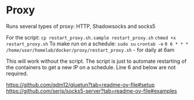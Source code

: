 # Proxy

Runs several types of proxy: HTTP, Shadowsocks and socks5

For the script:
`cp restart_proxy.sh.sample restart_proxy.sh`
`chmod +x restart_proxy.sh`
To make run on a schedule:
`sudo su`
`crontab -e`
`0 6 * * * /home/user/homelab/docker/proxy/restart_proxy.sh` - for daily at 6am

This will work without the script. The script is just to automate restarting of the containers to get a new IP on a schedule. 
Line 6 and below are not required.

https://github.com/qdm12/gluetun?tab=readme-ov-file#setup
https://github.com/serjs/socks5-server?tab=readme-ov-file#examples